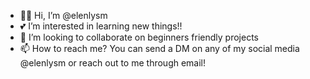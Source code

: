 - 💅🏻 Hi, I’m @elenlysm
- 💕 I’m interested in learning new things!!
- 👀 I’m looking to collaborate on beginners friendly projects 
- 📫 How to reach me? You can send a DM on any of my social media @elenlysm or reach out to me through email!

<!---
elenlysm/elenlysm is a ✨ special ✨ repository because its `README.md` (this file) appears on your GitHub profile.
You can click the Preview link to take a look at your changes.
--->
